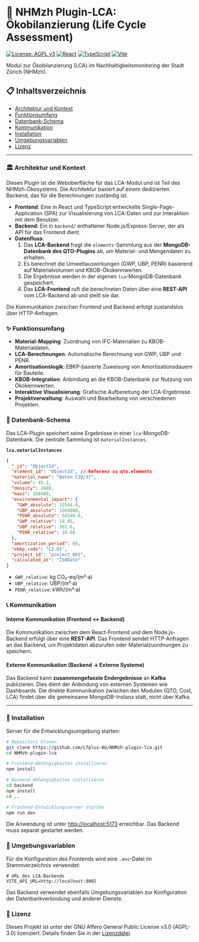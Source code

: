 # 🌱 NHMzh Plugin-LCA: Ökobilanzierung (Life Cycle Assessment)

[![License: AGPL v3](https://img.shields.io/badge/License-AGPL%20v3-blue.svg?style=for-the-badge)](https://www.gnu.org/licenses/agpl-3.0)
[![React](https://img.shields.io/badge/React-18.3-61DAFB.svg?style=for-the-badge&logo=react)](https://reactjs.org/)
[![TypeScript](https://img.shields.io/badge/TypeScript-5.7-3178C6.svg?style=for-the-badge&logo=typescript)](https://www.typescriptlang.org/)
[![Vite](https://img.shields.io/badge/Vite-5.4-646CFF.svg?style=for-the-badge&logo=vite)](https://vitejs.dev/)

Modul zur Ökobilanzierung (LCA) im Nachhaltigkeitsmonitoring der Stadt Zürich (NHMzh).

## 📋 Inhaltsverzeichnis

- [Architektur und Kontext](#-architektur-und-kontext)
- [Funktionsumfang](#-funktionsumfang)
- [Datenbank-Schema](#-datenbank-schema)
- [Kommunikation](#-kommunikation)
- [Installation](#-installation)
- [Umgebungsvariablen](#-umgebungsvariablen)
- [Lizenz](#-lizenz)

---

### 🏛️ Architektur und Kontext

Dieses Plugin ist die Weboberfläche für das LCA-Modul und ist Teil des NHMzh-Ökosystems. Die Architektur basiert auf einem dedizierten Backend, das für die Berechnungen zuständig ist.

- **Frontend**: Eine in React und TypeScript entwickelte Single-Page-Application (SPA) zur Visualisierung von LCA-Daten und zur Interaktion mit dem Benutzer.
- **Backend**: Ein in `backend/` enthaltener Node.js/Express-Server, der als API für das Frontend dient.
- **Datenfluss**:
    1. Das **LCA-Backend** fragt die `elements`-Sammlung aus der **MongoDB-Datenbank des QTO-Plugins** ab, um Material- und Mengendaten zu erhalten.
    2. Es berechnet die Umweltauswirkungen (GWP, UBP, PENR) basierend auf Materialvolumen und KBOB-Ökokennwerten.
    3. Die Ergebnisse werden in der eigenen `lca`-MongoDB-Datenbank gespeichert.
    4. Das **LCA-Frontend** ruft die berechneten Daten über eine **REST-API** vom LCA-Backend ab und stellt sie dar.

Die Kommunikation zwischen Frontend und Backend erfolgt zustandslos über HTTP-Anfragen. 

### ✨ Funktionsumfang

- **Material-Mapping**: Zuordnung von IFC-Materialien zu KBOB-Materialdaten.
- **LCA-Berechnungen**: Automatische Berechnung von GWP, UBP und PENR.
- **Amortisationslogik**: EBKP-basierte Zuweisung von Amortisationsdauern für Bauteile.
- **KBOB-Integration**: Anbindung an die KBOB-Datenbank zur Nutzung von Ökokennwerten.
- **Interaktive Visualisierung**: Grafische Aufbereitung der LCA-Ergebnisse.
- **Projektverwaltung**: Auswahl und Bearbeitung von verschiedenen Projekten.

### 💾 Datenbank-Schema

Das LCA-Plugin speichert seine Ergebnisse in einer `lca`-MongoDB-Datenbank. Die zentrale Sammlung ist `materialInstances`.

**`lca.materialInstances`**
```json
{
  "_id": "ObjectId",
  "element_id": "ObjectId", // Referenz zu qto.elements
  "material_name": "Beton C30/37",
  "volume": 45.2,
  "density": 2400,
  "mass": 108480,
  "environmental_impact": {
    "GWP_absolute": 32544.0,
    "UBP_absolute": 1084800,
    "PENR_absolute": 54240.0,
    "GWP_relative": 10.85,
    "UBP_relative": 361.6,
    "PENR_relative": 18.08
  },
  "amortization_period": 60,
  "ebkp_code": "C2.01",
  "project_id": "project_001",
  "calculated_at": "ISODate"
}
```
*   `GWP_relative`: kg CO₂-eq/(m²·a)
*   `UBP_relative`: UBP/(m²·a)
*   `PENR_relative`: kWh/(m²·a)

### 📞 Kommunikation

#### Interne Kommunikation (Frontend ↔ Backend)
Die Kommunikation zwischen dem React-Frontend und dem Node.js-Backend erfolgt über eine **REST-API**. Das Frontend sendet HTTP-Anfragen an das Backend, um Projektdaten abzurufen oder Materialzuordnungen zu speichern.

#### Externe Kommunikation (Backend → Externe Systeme)
Das Backend kann **zusammengefasste Endergebnisse** an **Kafka** publizieren. Dies dient der Anbindung von externen Systemen wie Dashboards. Die direkte Kommunikation zwischen den Modulen (QTO, Cost, LCA) findet über die gemeinsame MongoDB-Instanz statt, nicht über Kafka.

---

### 🚀 Installation

Server für die Entwicklungsumgebung starten:

```bash
# Repository klonen
git clone https://github.com/LTplus-AG/NHMzh-plugin-lca.git
cd NHMzh-plugin-lca

# Frontend-Abhängigkeiten installieren
npm install

# Backend-Abhängigkeiten installieren
cd backend
npm install
cd ..

# Frontend-Entwicklungsserver starten
npm run dev
```

Die Anwendung ist unter [http://localhost:5173](http://localhost:5173) erreichbar. Das Backend muss separat gestartet werden.

### 🔧 Umgebungsvariablen

Für die Konfiguration des Frontends wird eine `.env`-Datei im Stammverzeichnis verwendet:

```
# URL des LCA-Backends
VITE_API_URL=http://localhost:8002
```

Das Backend verwendet ebenfalls Umgebungsvariablen zur Konfiguration der Datenbankverbindung und anderer Dienste.

### 📄 Lizenz

Dieses Projekt ist unter der GNU Affero General Public License v3.0 (AGPL-3.0) lizenziert. Details finden Sie in der [Lizenzdatei](https://www.gnu.org/licenses/agpl-3.0.html).

